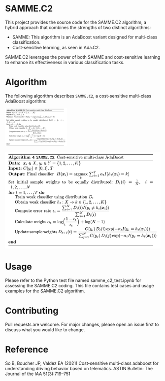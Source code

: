 # SAMME.C2
This project provides the source code for the SAMME.C2 algorithm, a hybrid approach that combines the strengths of two distinct algorithms:
- SAMME: This algorithm is an AdaBoost variant designed for multi-class classification.
- Cost-sensitive learning, as seen in Ada.C2.
  
SAMME.C2 leverages the power of both SAMME and cost-sensitive learning to enhance its effectiveness in various classification tasks.

# Algorithm

The following algorithm describes `SAMME.C2`, a cost-sensitive multi-class AdaBoost algorithm:

<img src="SAMME.C2.png" alt="Alt Text" width="200"/>

![Alt Text](SAMME.C2.png)

# Usage
Please refer to the Python test file named samme_c2_test.ipynb for assessing the SAMME.C2 coding. This file contains test cases and usage examples for the SAMME.C2 algorithm. 

# Contributing 
Pull requests are welcome. For major changes, please open an issue first to discuss what you would like to change.

# Reference
So B, Boucher JP, Valdez EA (2021) Cost-sensitive multi-class adaboost for understanding driving behavior based on telematics. ASTIN Bulletin: The Journal of the IAA 51(3):719–751
